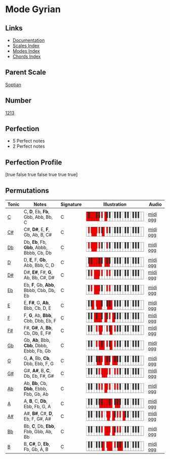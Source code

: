 # Mode Gyrian

## Links

- [Documentation](index.md)
- [Scales Index](Scales.md)
- [Modes Index](Modes.md)
- [Chords Index](Chords.md)

## Parent Scale

[Soptian](ScaleSoptian.md)

## Number

[1213](https://ianring.com/musictheory/scales/1213)

## Perfection

- 5 Perfect notes
- 2 Perfect notes

## Perfection Profile

[true false true false true true true]

## Permutations

| Tonic | Notes | Signature | Illustration | Audio |
|-------|-------|-----------|--------------|-------|
| [C](ModeCNaturalGyrian.md) | C, **D**, Eb, **Fb**, Gbb, Abb, Bb, C | C | ![CNaturalGyrian](ModeCNaturalGyrian.png) | [midi](ModeCNaturalGyrian.mid) [ogg](ModeCNaturalGyrian.ogg) |
| [C#](ModeCSharpGyrian.md) | C#, **D#**, E, **F**, Gb, Ab, B, C# | C | ![CSharpGyrian](ModeCSharpGyrian.png) | [midi](ModeCSharpGyrian.mid) [ogg](ModeCSharpGyrian.ogg) |
| [Db](ModeDFlatGyrian.md) | Db, **Eb**, Fb, **Gbb**, Abbb, Bbbb, Cb, Db | C | ![DFlatGyrian](ModeDFlatGyrian.png) | [midi](ModeDFlatGyrian.mid) [ogg](ModeDFlatGyrian.ogg) |
| [D](ModeDNaturalGyrian.md) | D, **E**, F, **Gb**, Abb, Bbb, C, D | C | ![DNaturalGyrian](ModeDNaturalGyrian.png) | [midi](ModeDNaturalGyrian.mid) [ogg](ModeDNaturalGyrian.ogg) |
| [D#](ModeDSharpGyrian.md) | D#, **E#**, F#, **G**, Ab, Bb, C#, D# | C | ![DSharpGyrian](ModeDSharpGyrian.png) | [midi](ModeDSharpGyrian.mid) [ogg](ModeDSharpGyrian.ogg) |
| [Eb](ModeEFlatGyrian.md) | Eb, **F**, Gb, **Abb**, Bbbb, Cbb, Db, Eb | C | ![EFlatGyrian](ModeEFlatGyrian.png) | [midi](ModeEFlatGyrian.mid) [ogg](ModeEFlatGyrian.ogg) |
| [E](ModeENaturalGyrian.md) | E, **F#**, G, **Ab**, Bbb, Cb, D, E | C | ![ENaturalGyrian](ModeENaturalGyrian.png) | [midi](ModeENaturalGyrian.mid) [ogg](ModeENaturalGyrian.ogg) |
| [F](ModeFNaturalGyrian.md) | F, **G**, Ab, **Bbb**, Cbb, Dbb, Eb, F | C | ![FNaturalGyrian](ModeFNaturalGyrian.png) | [midi](ModeFNaturalGyrian.mid) [ogg](ModeFNaturalGyrian.ogg) |
| [F#](ModeFSharpGyrian.md) | F#, **G#**, A, **Bb**, Cb, Db, E, F# | C | ![FSharpGyrian](ModeFSharpGyrian.png) | [midi](ModeFSharpGyrian.mid) [ogg](ModeFSharpGyrian.ogg) |
| [Gb](ModeGFlatGyrian.md) | Gb, **Ab**, Bbb, **Cbb**, Dbbb, Ebbb, Fb, Gb | C | ![GFlatGyrian](ModeGFlatGyrian.png) | [midi](ModeGFlatGyrian.mid) [ogg](ModeGFlatGyrian.ogg) |
| [G](ModeGNaturalGyrian.md) | G, **A**, Bb, **Cb**, Dbb, Ebb, F, G | C | ![GNaturalGyrian](ModeGNaturalGyrian.png) | [midi](ModeGNaturalGyrian.mid) [ogg](ModeGNaturalGyrian.ogg) |
| [G#](ModeGSharpGyrian.md) | G#, **A#**, B, **C**, Db, Eb, F#, G# | C | ![GSharpGyrian](ModeGSharpGyrian.png) | [midi](ModeGSharpGyrian.mid) [ogg](ModeGSharpGyrian.ogg) |
| [Ab](ModeAFlatGyrian.md) | Ab, **Bb**, Cb, **Dbb**, Ebbb, Fbb, Gb, Ab | C | ![AFlatGyrian](ModeAFlatGyrian.png) | [midi](ModeAFlatGyrian.mid) [ogg](ModeAFlatGyrian.ogg) |
| [A](ModeANaturalGyrian.md) | A, **B**, C, **Db**, Ebb, Fb, G, A | C | ![ANaturalGyrian](ModeANaturalGyrian.png) | [midi](ModeANaturalGyrian.mid) [ogg](ModeANaturalGyrian.ogg) |
| [A#](ModeASharpGyrian.md) | A#, **B#**, C#, **D**, Eb, F, G#, A# | C | ![ASharpGyrian](ModeASharpGyrian.png) | [midi](ModeASharpGyrian.mid) [ogg](ModeASharpGyrian.ogg) |
| [Bb](ModeBFlatGyrian.md) | Bb, **C**, Db, **Ebb**, Fbb, Gbb, Ab, Bb | C | ![BFlatGyrian](ModeBFlatGyrian.png) | [midi](ModeBFlatGyrian.mid) [ogg](ModeBFlatGyrian.ogg) |
| [B](ModeBNaturalGyrian.md) | B, **C#**, D, **Eb**, Fb, Gb, A, B | C | ![BNaturalGyrian](ModeBNaturalGyrian.png) | [midi](ModeBNaturalGyrian.mid) [ogg](ModeBNaturalGyrian.ogg) |
